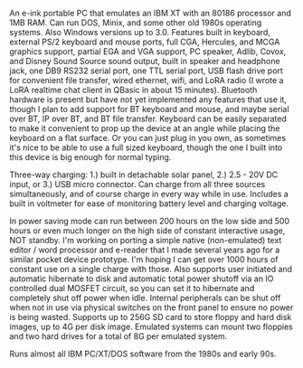   An e-ink portable PC that emulates an IBM XT with an 80186 processor and 1MB RAM. Can run DOS, Minix, and some other old 1980s operating systems. Also Windows versions up to 3.0.
Features built in keyboard, external PS/2 keyboard and mouse ports, full CGA, Hercules, and MCGA graphics support, partial EGA and VGA support, PC speaker, Adlib, Covox, and Disney Sound Source sound output, built in speaker and headphone jack, one DB9 RS232 serial port, one TTL serial port, USB flash drive port for convenient file transfer, wired ethernet, wifi, and LoRA radio (I wrote a LoRA realtime chat client in QBasic in about 15 minutes). Bluetooth hardware is present but have not yet implemented any features that use it, though I plan to add support for BT keyboard and mouse, and maybe serial over BT, IP over BT, and BT file transfer. Keyboard can be easily separated to make it convenient to prop up the device at an angle while placing the keyboard on a flat surface. Or you can just plug in you own, as sometimes it's nice to be able to use a full sized keyboard, though the one I built into this device is big enough for normal typing.

Three-way charging: 1.) built in detachable solar panel, 2.) 2.5 - 20V DC input, or 3.) USB micro connector. Can charge from all three sources simultaneously, and of course charge in every way while in use. Includes a built in voltmeter for ease of monitoring battery level and charging voltage.

In power saving mode can run between 200 hours on the low side and 500 hours or even much longer on the high side of constant interactive usage, NOT standby. I'm working on porting a simple native (non-emulated) text editor / word processor and e-reader that I made several years ago for a similar pocket device prototype. I'm hoping I can get over 1000 hours of constant use on a single charge with those. Also supports user initiated and automatic hibernate to disk and automatic total power shutoff via an IO controlled dual MOSFET circuit, so you can set it to hibernate and completely shut off power when idle. Internal peripherals can be shut off when not in use via physical switches on the front panel to ensure no power is being wasted. Supports up to 256G SD card to store floppy and hard disk images, up to 4G per disk image. Emulated systems can mount two floppies and two hard drives for a total of 8G per emulated system.

Runs almost all IBM PC/XT/DOS software from the 1980s and early 90s.
